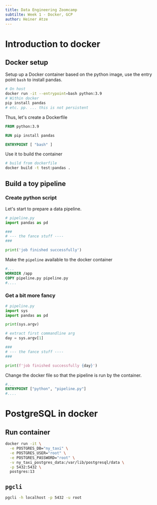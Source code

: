 ```yaml
---
title: Data Engineering Zoomcamp
subtilte: Week 1 - Docker, GCP
author: Heiner Atze
---
```


# Introduction to docker

## Docker setup

Setup up a Docker container based on the python image, use the entry point `bash` to install pandas.

``` bash
# On host
docker run -it --entrypoint=bash python:3.9
# Within docker
pip install pandas 
# etc. pp. ... this is not persistent
```

Thus, let's create a Dockerfile

``` dockerfile
FROM python:3.9

RUN pip install pandas

ENTRYPOINT [ "bash" ]
```

Use it to build the container

``` bash
# build from dockerfile
docker build -t test:pandas .
```

## Build a toy pipeline

### Create python script

Let's start to prepare a data pipeline.

``` python
# pipeline.py
import pandas as pd

###
# --- the fance stuff ----
###

print('job finished successfully')
```

Make the `pipeline` available to the docker container

``` dockerfile
#...
WORKDIR /app
COPY pipeline.py pipeline.py
#....
```

### Get a bit more fancy

``` python
# pipeline.py
import sys
import pandas as pd

print(sys.argv)

# extract first commandline arg
day = sys.argv[1]

###
# --- the fance stuff ----
###

print(f'job finished successfully {day}')
```

Change the docker file so that the pipeline is run by the container.

``` dockerfile
#...
ENTRYPOINT ["python", "pipeline.py"]
#....
```

# PostgreSQL in docker

## Run container

``` bash
docker run -it \
  -e POSTGRES_DB="ny_taxi" \
  -e POSTGRES_USER="root" \
  -e POSTGRES_PASSWORD="root" \
  -v ny_taxi_postgres_data:/var/lib/postgresql/data \
  -p 5432:5432 \
  postgres:13
```

## `pgcli`

``` bash
pgcli -h localhost -p 5432 -u root
```
